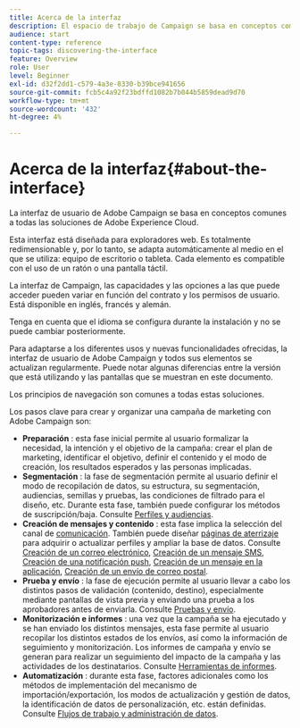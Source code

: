 ```yaml
---
title: Acerca de la interfaz
description: El espacio de trabajo de Campaign se basa en conceptos comunes a todas las soluciones de Adobe Experience Cloud.
audience: start
content-type: reference
topic-tags: discovering-the-interface
feature: Overview
role: User
level: Beginner
exl-id: d32f2dd1-c579-4a3e-8330-b39bce941656
source-git-commit: fcb5c4a92f23bdffd1082b7b044b5859dead9d70
workflow-type: tm+mt
source-wordcount: '432'
ht-degree: 4%

---
```


# Acerca de la interfaz{#about-the-interface}

La interfaz de usuario de Adobe Campaign se basa en conceptos comunes a todas las soluciones de Adobe Experience Cloud.

Esta interfaz está diseñada para exploradores web. Es totalmente redimensionable y, por lo tanto, se adapta automáticamente al medio en el que se utiliza: equipo de escritorio o tableta. Cada elemento es compatible con el uso de un ratón o una pantalla táctil.

La interfaz de Campaign, las capacidades y las opciones a las que puede acceder pueden variar en función del contrato y los permisos de usuario. Está disponible en inglés, francés y alemán.

Tenga en cuenta que el idioma se configura durante la instalación y no se puede cambiar posteriormente.

Para adaptarse a los diferentes usos y nuevas funcionalidades ofrecidas, la interfaz de usuario de Adobe Campaign y todos sus elementos se actualizan regularmente. Puede notar algunas diferencias entre la versión que está utilizando y las pantallas que se muestran en este documento.

Los principios de navegación son comunes a todas estas soluciones.

Los pasos clave para crear y organizar una campaña de marketing con Adobe Campaign son:

* **Preparación** : esta fase inicial permite al usuario formalizar la necesidad, la intención y el objetivo de la campaña: crear el plan de marketing, identificar el objetivo, definir el contenido y el modo de creación, los resultados esperados y las personas implicadas.
* **Segmentación** : la fase de segmentación permite al usuario definir el modo de recopilación de datos, su estructura, su segmentación, audiencias, semillas y pruebas, las condiciones de filtrado para el diseño, etc. Durante esta fase, también puede configurar los métodos de suscripción/baja. Consulte [Perfiles y audiencias](../../audiences/using/about-profiles.md).
* **Creación de mensajes y contenido** : esta fase implica la selección del canal de  [comunicación](../../channels/using/get-started-communication-channels.md). También puede diseñar [páginas de aterrizaje](../../channels/using/getting-started-with-landing-pages.md) para adquirir o actualizar perfiles y ampliar la base de datos. Consulte [Creación de un correo electrónico](../../channels/using/creating-an-email.md), [Creación de un mensaje SMS](../../channels/using/creating-an-sms-message.md), [Creación de una notificación push](../../channels/using/preparing-and-sending-a-push-notification.md), [Creación de un mensaje en la aplicación](../../channels/using/about-in-app-messaging.md), [Creación de un envío de correo postal](../../channels/using/creating-the-direct-mail.md).
* **Prueba y envío** : la fase de ejecución permite al usuario llevar a cabo los distintos pasos de validación (contenido, destino), especialmente mediante pantallas de vista previa y enviando una prueba a los aprobadores antes de enviarla. Consulte [Pruebas y envío](../../sending/using/get-started-sending-messages.md).
* **Monitorización e informes** : una vez que la campaña se ha ejecutado y se han enviado los distintos mensajes, esta fase permite al usuario recopilar los distintos estados de los envíos, así como la información de seguimiento y monitorización. Los informes de campaña y envío se generan para realizar un seguimiento del impacto de la campaña y las actividades de los destinatarios. Consulte [Herramientas de informes](../../reporting/using/about-dynamic-reports.md).
* **Automatización** : durante esta fase, factores adicionales como los métodos de implementación del mecanismo de importación/exportación, los modos de actualización y gestión de datos, la identificación de datos de personalización, etc. están definidas. Consulte [Flujos de trabajo y administración de datos](../../automating/using/get-started-workflows.md).
